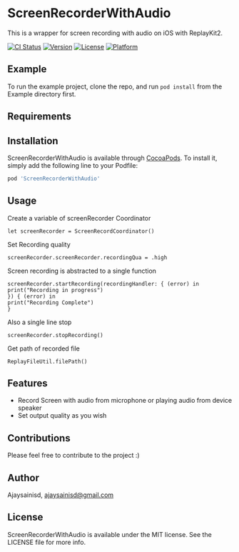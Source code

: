 # ScreenRecorderWithAudio

This is a wrapper for screen recording with audio on iOS with ReplayKit2. 
</br>

[![CI Status](https://img.shields.io/travis/Ajaysainisd/ScreenRecorderWithAudio.svg?style=flat)](https://travis-ci.org/Ajaysainisd/ScreenRecorderWithAudio)
[![Version](https://img.shields.io/cocoapods/v/ScreenRecorderWithAudio.svg?style=flat)](https://cocoapods.org/pods/ScreenRecorderWithAudio)
[![License](https://img.shields.io/cocoapods/l/ScreenRecorderWithAudio.svg?style=flat)](https://cocoapods.org/pods/ScreenRecorderWithAudio)
[![Platform](https://img.shields.io/cocoapods/p/ScreenRecorderWithAudio.svg?style=flat)](https://cocoapods.org/pods/ScreenRecorderWithAudio)

## Example

To run the example project, clone the repo, and run `pod install` from the Example directory first.

## Requirements

## Installation

ScreenRecorderWithAudio is available through [CocoaPods](https://cocoapods.org). To install
it, simply add the following line to your Podfile:

```ruby
pod 'ScreenRecorderWithAudio'
```

## Usage

Create a variable of screenRecorder Coordinator

```
let screenRecorder = ScreenRecordCoordinator()
```

Set Recording quality

```
screenRecorder.screenRecorder.recordingQua = .high
```

Screen recording is abstracted to a single function 

```
screenRecorder.startRecording(recordingHandler: { (error) in
print("Recording in progress")
}) { (error) in
print("Recording Complete")
}
```

Also a single line stop 

```
screenRecorder.stopRecording()
```

Get path of recorded file

```
ReplayFileUtil.filePath()
```


## Features

* Record Screen with audio from microphone or playing audio from device speaker
* Set output quality as you wish


## Contributions

Please feel free to contribute to the project :) 


## Author

Ajaysainisd, ajaysainisd@gmail.com

## License

ScreenRecorderWithAudio is available under the MIT license. See the LICENSE file for more info.
